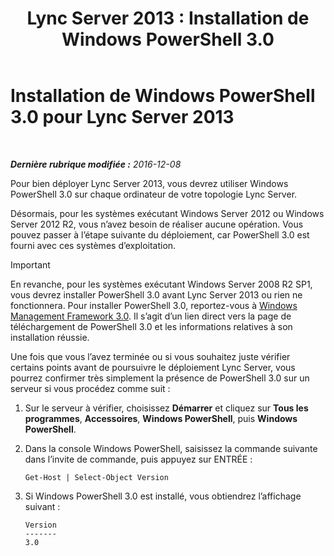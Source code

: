 ﻿---
title: 'Lync Server 2013 : Installation de Windows PowerShell 3.0'
TOCTitle: Installation de Windows PowerShell 3.0
ms:assetid: d87bf21e-0a43-41cb-8fdc-626cedec8538
ms:mtpsurl: https://technet.microsoft.com/fr-fr/library/JJ205328(v=OCS.15)
ms:contentKeyID: 49299013
ms.date: 12/10/2016
mtps_version: v=OCS.15
ms.translationtype: HT
---

# Installation de Windows PowerShell 3.0 pour Lync Server 2013

 

_**Dernière rubrique modifiée :** 2016-12-08_

Pour bien déployer Lync Server 2013, vous devrez utiliser Windows PowerShell 3.0 sur chaque ordinateur de votre topologie Lync Server.

Désormais, pour les systèmes exécutant Windows Server 2012 ou Windows Server 2012 R2, vous n’avez besoin de réaliser aucune opération. Vous pouvez passer à l’étape suivante du déploiement, car PowerShell 3.0 est fourni avec ces systèmes d’exploitation.

> [!IMPORTANT]  
> En revanche, pour les systèmes exécutant Windows Server 2008 R2 SP1, vous devrez installer PowerShell 3.0 avant Lync Server 2013 ou rien ne fonctionnera. Pour installer PowerShell 3.0, reportez-vous à <a href="http://go.microsoft.com/fwlink/p/?linkid=329800">Windows Management Framework 3.0</a>. Il s’agit d’un lien direct vers la page de téléchargement de PowerShell 3.0 et les informations relatives à son installation réussie.

Une fois que vous l’avez terminée ou si vous souhaitez juste vérifier certains points avant de poursuivre le déploiement Lync Server, vous pourrez confirmer très simplement la présence de PowerShell 3.0 sur un serveur si vous procédez comme suit :

1.  Sur le serveur à vérifier, choisissez **Démarrer** et cliquez sur **Tous les programmes**, **Accessoires**, **Windows PowerShell**, puis **Windows PowerShell**.

2.  Dans la console Windows PowerShell, saisissez la commande suivante dans l’invite de commande, puis appuyez sur ENTRÉE :
    
        Get-Host | Select-Object Version

3.  Si Windows PowerShell 3.0 est installé, vous obtiendrez l’affichage suivant :
    
        Version
        -------
        3.0

